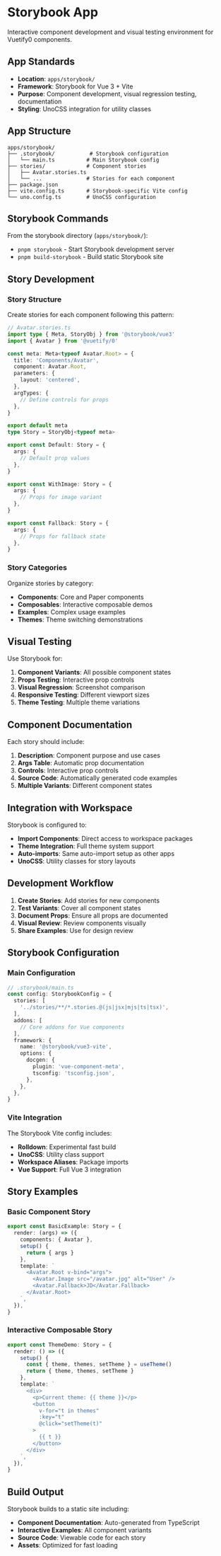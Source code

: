 # Storybook App

Interactive component development and visual testing environment for Vuetify0 components.

## App Standards

- **Location**: `apps/storybook/`
- **Framework**: Storybook for Vue 3 + Vite
- **Purpose**: Component development, visual regression testing, documentation
- **Styling**: UnoCSS integration for utility classes

## App Structure

```
apps/storybook/
├── .storybook/           # Storybook configuration
│   └── main.ts          # Main Storybook config
├── stories/             # Component stories
│   ├── Avatar.stories.ts
│   └── ...              # Stories for each component
├── package.json
├── vite.config.ts       # Storybook-specific Vite config
└── uno.config.ts        # UnoCSS configuration
```

## Storybook Commands

From the storybook directory (`apps/storybook/`):

- `pnpm storybook` - Start Storybook development server
- `pnpm build-storybook` - Build static Storybook site

## Story Development

### Story Structure

Create stories for each component following this pattern:

```typescript
// Avatar.stories.ts
import type { Meta, StoryObj } from '@storybook/vue3'
import { Avatar } from '@vuetify/0'

const meta: Meta<typeof Avatar.Root> = {
  title: 'Components/Avatar',
  component: Avatar.Root,
  parameters: {
    layout: 'centered',
  },
  argTypes: {
    // Define controls for props
  },
}

export default meta
type Story = StoryObj<typeof meta>

export const Default: Story = {
  args: {
    // Default prop values
  },
}

export const WithImage: Story = {
  args: {
    // Props for image variant
  },
}

export const Fallback: Story = {
  args: {
    // Props for fallback state
  },
}
```

### Story Categories

Organize stories by category:

- **Components**: Core and Paper components
- **Composables**: Interactive composable demos
- **Examples**: Complex usage examples
- **Themes**: Theme switching demonstrations

## Visual Testing

Use Storybook for:

1. **Component Variants**: All possible component states
2. **Props Testing**: Interactive prop controls
3. **Visual Regression**: Screenshot comparison
4. **Responsive Testing**: Different viewport sizes
5. **Theme Testing**: Multiple theme variations

## Component Documentation

Each story should include:

1. **Description**: Component purpose and use cases
2. **Args Table**: Automatic prop documentation
3. **Controls**: Interactive prop controls
4. **Source Code**: Automatically generated code examples
5. **Multiple Variants**: Different component states

## Integration with Workspace

Storybook is configured to:

- **Import Components**: Direct access to workspace packages
- **Theme Integration**: Full theme system support
- **Auto-imports**: Same auto-import setup as other apps
- **UnoCSS**: Utility classes for story layouts

## Development Workflow

1. **Create Stories**: Add stories for new components
2. **Test Variants**: Cover all component states
3. **Document Props**: Ensure all props are documented
4. **Visual Review**: Review components visually
5. **Share Examples**: Use for design review

## Storybook Configuration

### Main Configuration

```typescript
// .storybook/main.ts
const config: StorybookConfig = {
  stories: [
    '../stories/**/*.stories.@(js|jsx|mjs|ts|tsx)',
  ],
  addons: [
    // Core addons for Vue components
  ],
  framework: {
    name: '@storybook/vue3-vite',
    options: {
      docgen: {
        plugin: 'vue-component-meta',
        tsconfig: 'tsconfig.json',
      },
    },
  },
}
```

### Vite Integration

The Storybook Vite config includes:

- **Rolldown**: Experimental fast build
- **UnoCSS**: Utility class support
- **Workspace Aliases**: Package imports
- **Vue Support**: Full Vue 3 integration

## Story Examples

### Basic Component Story

```typescript
export const BasicExample: Story = {
  render: (args) => ({
    components: { Avatar },
    setup() {
      return { args }
    },
    template: `
      <Avatar.Root v-bind="args">
        <Avatar.Image src="/avatar.jpg" alt="User" />
        <Avatar.Fallback>JD</Avatar.Fallback>
      </Avatar.Root>
    `,
  }),
}
```

### Interactive Composable Story

```typescript
export const ThemeDemo: Story = {
  render: () => ({
    setup() {
      const { theme, themes, setTheme } = useTheme()
      return { theme, themes, setTheme }
    },
    template: `
      <div>
        <p>Current theme: {{ theme }}</p>
        <button
          v-for="t in themes"
          :key="t"
          @click="setTheme(t)"
        >
          {{ t }}
        </button>
      </div>
    `,
  }),
}
```

## Build Output

Storybook builds to a static site including:

- **Component Documentation**: Auto-generated from TypeScript
- **Interactive Examples**: All component variants
- **Source Code**: Viewable code for each story
- **Assets**: Optimized for fast loading
